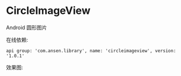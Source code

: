 # CircleImageView
Android 圆形图片


在线依赖:
```
api group: 'com.ansen.library', name: 'circleimageview', version: '1.0.1'
```

效果图:

